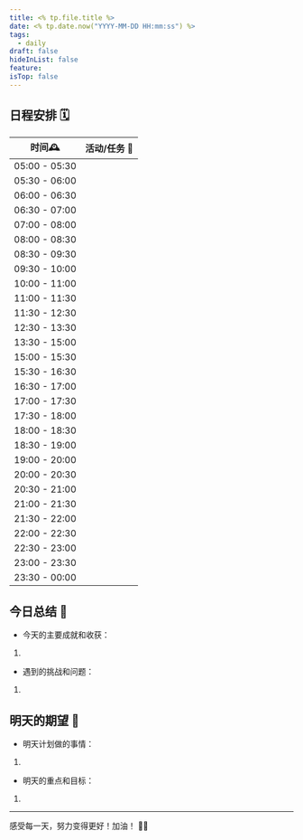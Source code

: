 ```yaml
---
title: <% tp.file.title %>
date: <% tp.date.now("YYYY-MM-DD HH:mm:ss") %>
tags:
  - daily
draft: false
hideInList: false
feature: 
isTop: false
---
```



## 日程安排 🗓️

| 时间🕰        |活动/任务 💼|
|-------------|--------------------|
| 05:00 - 05:30 |  |
| 05:30 - 06:00 |  |
| 06:00 - 06:30 |                   |
| 06:30 - 07:00 |                   |
| 07:00 - 08:00 |                   |
| 08:00 - 08:30 |                   |
| 08:30 - 09:30 |                   |
| 09:30 - 10:00 |                   |
| 10:00 - 11:00 |                   |
| 11:00 - 11:30 |                   |
| 11:30 - 12:30 |                   |
| 12:30 - 13:30 |                   |
| 13:30 - 15:00 |                   |
| 15:00 - 15:30 |                   |
| 15:30 - 16:30 |                   |
| 16:30 - 17:00 |                   |
| 17:00 - 17:30 |                   |
| 17:30 - 18:00 |                   |
| 18:00 - 18:30 |                   |
| 18:30 - 19:00 |                   |
| 19:00 - 20:00 |                   |
| 20:00 - 20:30 |                   |
| 20:30 - 21:00 |                   |
| 21:00 - 21:30 |  |
| 21:30 - 22:00 |  |
| 22:00 - 22:30 |  |
| 22:30 - 23:00 |  |
| 23:00 - 23:30 |                   |
| 23:30 - 00:00 |  |

## 今日总结 📝

- 今天的主要成就和收获：
1. 


- 遇到的挑战和问题：
1. 

## 明天的期望 🚀

- 明天计划做的事情：
1. 

- 明天的重点和目标：
1. 

---

感受每一天，努力变得更好！加油！ 💪🌟

